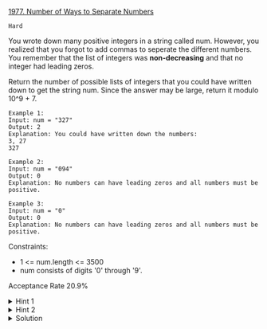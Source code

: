 [1977. Number of Ways to Separate Numbers](https://leetcode.com/problems/number-of-ways-to-separate-numbers/)

`Hard`

You wrote down many positive integers in a string called num. However, you realized that you forgot to add commas to seperate the different numbers. You remember that the list of integers was **non-decreasing** and that no integer had leading zeros.

Return the number of possible lists of integers that you could have written down to get the string num. Since the answer may be large, return it modulo 10^9 + 7.

```
Example 1:
Input: num = "327"
Output: 2
Explanation: You could have written down the numbers:
3, 27
327

Example 2:
Input: num = "094"
Output: 0
Explanation: No numbers can have leading zeros and all numbers must be positive.

Example 3:
Input: num = "0"
Output: 0
Explanation: No numbers can have leading zeros and all numbers must be positive.
``` 

Constraints:

- 1 <= num.length <= 3500
- num consists of digits '0' through '9'.

Acceptance Rate
20.9%

<details>
<summary>Hint 1</summary>

If we know the current number has d digits, how many digits can the previous number have?

</details>

<details>
<summary>Hint 2</summary>

Is there a quick way of calculating the number of possibilities for the previous number if we know that it must have less than or equal to d digits? Try to do some pre-processing.

</details>

<details>
<summary>Solution</summary>

[HuifengGuam](https://www.youtube.com/watch?v=MviDRfKZoYQ&ab_channel=HuifengGuan)
</details>